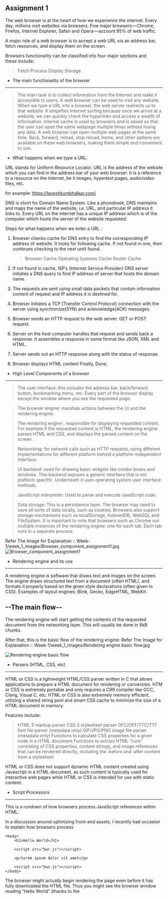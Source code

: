 

Assignment 1
---------------


The web browser is at the heart of how we experience the internet. Every day, millions visit websites via browsers. Five major browsers — Chrome, Firefox, Internet Explorer, Safari and Opera — account 95% of web traffic.

A major role of a web browser is to accept a web URL via an address bar, fetch resources, and display them on the screen.

Browsers functionality can be classified into four major sections and these include:

> Fetch
> Process
> Display
> Storage

* The main functionality of the browser
----------------------------------------


> The main task is to collect information from the Internet and make it accessible to users.
> A web browser can be used to visit any website. When we type a URL into a browser, the web server redirects us to that website.
> It simplifies Internet surfing because once we arrive at a website, we can quickly check the hyperlinks and access a wealth of information.
> Internal cache is used by browsers and is saved so that the user can open the same webpage multiple times without losing any data.
> A web browser can open multiple web pages at the same time. Back, forward, reload, stop reload, home, and other options are available on these web browsers, making them simple and convenient to use.

* What happens when we type a URL:

URL stands for Uniform Resource Locator. URL is the address of the website which you can find in the address bar of your web browser. It is a reference to a resource on the internet, be it images, hypertext pages, audio/video files, etc.

for example: https://laveshkumbhalkar.com/ 

DNS is short for Domain Name System. Like a phonebook, DNS maintains and maps the name of the website, i.e. URL, and particular IP address it links to. Every URL on the internet has a unique IP address which is of the computer which hosts the server of the website requested.

Steps for what happens when we enter a URL :

1. Browser checks cache for DNS entry to find the corresponding IP address of website.
    It looks for following cache. If not found in one, then continues checking to the next until found.
    > Browser Cache
    > Operating Systems Cache
    > Router Cache

2.  If not found in cache, ISP’s (Internet Service Provider) DNS server initiates a DNS query to find IP address of     server that hosts the domain name.
3. The requests are sent using small data packets that contain information content of request and IP address it is destined for.
4. Browser initiates a TCP (Transfer Control Protocol) connection with the server using synchronize(SYN) and acknowledge(ACK) messages.
5. Browser sends an HTTP request to the web server. GET or POST request.
6. Server on the host computer handles that request and sends back a response. It assembles a response in some format like JSON, XML and HTML.
7. Server sends out an HTTP response along with the status of response.
8. Browser displays HTML content Finally, Done.


* High Level Components of a browser
-------------------------------------

> The user interface: this includes the address bar, back/forward button, bookmarking menu, etc. Every part of the browser display except the window where you see the requested page.

> The browser engine: marshals actions between the UI and the rendering engine.

> The rendering engine : responsible for displaying requested content. For example if the requested content is HTML, the rendering engine parses HTML and CSS, and displays the parsed content on the screen.

> Networking: for network calls such as HTTP requests, using different implementations for different platform behind a platform-independent interface.

> UI backend: used for drawing basic widgets like combo boxes and windows. This backend exposes a generic interface that is not platform specific. Underneath it uses operating system user interface methods.

> JavaScript interpreter: Used to parse and execute JavaScript code.

> Data storage: This is a persistence layer. The browser may need to save all sorts of data locally, such as cookies. Browsers also support storage mechanisms such as localStorage, IndexedDB, WebSQL and FileSystem.
It is important to note that browsers such as Chrome run multiple instances of the rendering engine: one for each tab. Each tab runs in a separate process.


Refer The Image for Explanation :: Week-1/week_1_images/Browser_component_assignment1.jpg
![Browser_component_assignment1](https://user-images.githubusercontent.com/106540496/173435562-7b9315cf-41d7-4df8-a8c1-ed1746496c6f.jpg)


* Rendering engine and its use
------------------------------

A rendering engine is software that draws text and images on the screen. The engine draws structured text from a document (often HTML), and formats it properly based on the given style declarations (often given in CSS). 
Examples of layout engines: Blink, Gecko, EdgeHTML, WebKit.

--The main flow--
--------------------
The rendering engine will start getting the contents of the requested document from the networking layer. This will usually be done in 8kB chunks.

After that, this is the basic flow of the rendering engine:
Refer The Image for Explanation :: Week-1/week_1_images/Rendering engine basic flow.jpg

![Rendering engine basic flow](https://user-images.githubusercontent.com/106540496/173435604-86cd2129-4bed-447f-ba2d-315aff6f4ff7.jpg)


* Parsers (HTML, CSS, etc)
---------------------------------

HTML or CSS is a lightweight HTML/CSS parser written in C that allows applications to prepare a HTML document for rendering or conversion. HTM or CSS is extremely portable and only requires a C99 compiler like GCC, Clang, Visual C, etc. HTML or CSS is also extremely memory efficient, utilizing a shared string pool and smart CSS cache to minimize the size of a HTML document in memory.

Features include:

> HTML 5 markup parser
> CSS 3 stylesheet parser
> OFC/OFF/TTC/TTF font file parser (metadata only)
> GIF/JPG/PNG image file parser (metadata only)
> Functions to calculate CSS properties for a given node in a HTML document
> Functions to extract HTML “runs” consisting of CSS properties, content strings, and image references that can be rendered directly, including the :before and :after content from a stylesheet

HTML or CSS does not support dynamic HTML content created using Javascript in a HTML document, as such content is typically used for interactive web pages while HTML or CSS is intended for use with static content.

* Script Processors
-----------------------

This is a rundown of how browsers process JavaScript references within HTML.

In a discussion around optimizing front-end assets, I recently had occasion to explain how browsers process <script> tags — which seemed useful enough to be reposted here.

My original assertion was that concatenating (or bundling) JavaScript and CSS assets[1] might improve performance by reducing load times, but inevitably the conversation ended up including topics such as moving scripts to the bottom, minification, CDNs and HTTP/2.

In order to assess the consequences of any such decision, it helps to understand how browsers work: When the browser processes an HTML document, it does so from top to bottom. Upon encountering a <script> tag, it halts (“blocks”) further processing[2] in order to download the referenced script file. Only after that download has completed and the respective JavaScript code has been processed, HTML processing continues.

Let’s imagine the following document:

<!DOCTYPE html>
<html>
    <head>
        <meta charset="utf-8">
        <meta name="viewport" content="width=device-width, initial-scale=1">
        <title>Hello World</title>
        <link rel="stylesheet" href="main.css">
        …
        <script src="foo.js"></script>
    </head>

    <body>
        <h1>Hello World</h1>

        <script src="bar.js"></script>

        <p>lorem ipsum dolor sit amet</p>

        <script src="baz.js"></script>
    </body>
</html>


    
The browser might actually begin rendering the page even before it has fully downloaded the HTML file. Thus you might see the browser window reading “Hello World” (thanks to the <title> tag) while the page is still blank.

Once we arrive at <script src="foo.js">, processing halts as described above. Afterwards, we continue to <script src="bar.js">, repeat the same procedure, and then move on to <script src="baz.js"> for the final piece. That leaves us with the following sequence:

|
| |-foo.js-|
|          |-bar.js-|
|                   |-baz.js-|
|
+------------------------------> t
Concatenation would mean combining these files into a single one:

|
| |-foo-bar-baz.js-|
|
+------------------------------> t
While the amount of content transferred remains identical[3], this is generally faster because there’s less networking overhead. (Obviously I’m simplifying a bit here.)

As you might have guessed from this (poor man’s) visualization, there’s another approach. We could parallelize the retrieval of JavaScript files:

|
| |-foo.js-|
| |-bar.js-|
| |-baz.js-|
|
+------------------------------> t
Browsers these days support this with the simple addition of a dedicated attribute: <script defer> (implied by <script type="module">). In fact, there’s also another, similar attribute: async — except this one doesn’t guarantee order of execution; see Asynchronous vs Deferred JavaScript for details.[4] However, these attributes don’t work for inline scripts (of which, unfortunately, there were a few in the project at hand), so those would likely execute before the deferred external scripts they depend on become available.

Now, you might argue that HTTP/2 makes all of this a non-issue because it reduces protocol overhead — but in fact, even HTTP/2 is still prone to the laws of physics:

As described above, <script> tags are processed sequentially — which means that the browser doesn’t know it should retrieve bar.js until after foo.js has been fully loaded. Thus it actually has to wait before even requesting that file from the server:

|
| |-- → foo.js --|
|                |-- ← foo.js --|
|                               |-- → bar.js --|
|                                              |-- ← bar.js --|
|
+---------------------------------------------------------------> t

→ request
← response
Depending on connectivity, that latency can be significant.

However, if we were using defer, those <script> tags would be non-blocking, which means the browser could request both files simultaneously:

|
| |-- → foo.js --|
|                |-- ← foo.js --|
| |-- → bar.js --|
|                |-- ← bar.js --|
|
+---------------------------------------------------------------> t

→ request
← response
This is why concatenation can actually be a net negative with HTTP/2, as it prevents parallel downloads:

|
| |-- → foo-bar.js --|
|                    |-- ← foo-bar.js --|
|
+---------------------------------------------------------------> t

→ request
← response
Network protocols aside, it’s generally good practice to relegate script tags to the bottom in order to avoid unnecessarily blocking static HTML content. In the example above, even if the entire HTML document has already been downloaded, if foo.js and/or bar.js are slow to load (for which there are myriad potential reasons), they’d prevent the content below from being displayed.

i.e. instead of serving source files individually, combining them into a single file for distribution  ↩

for somewhat arcane historical reasons related to document.write  ↩

minification, by contrast, reduces the amount of content (e.g. by removing whitespace that's only relevant for us puny humans)  ↩

noted performance pioneer Steve Souders makes the case for preferring defer over async  






